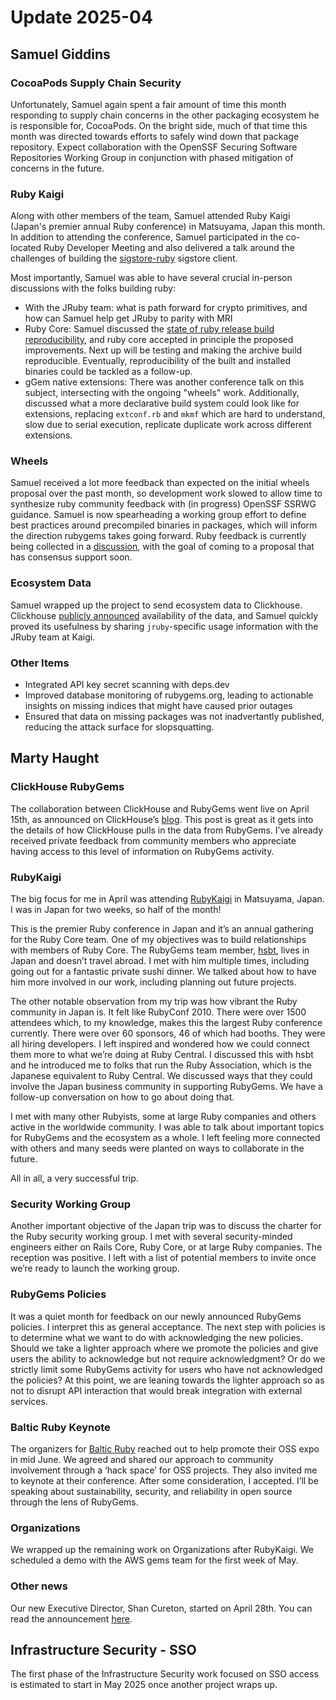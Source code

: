# Update 2025-04

## Samuel Giddins

### CocoaPods Supply Chain Security

Unfortunately, Samuel again spent a fair amount of time this month responding to supply chain concerns in the other packaging ecosystem he is responsible for, CocoaPods.
On the bright side, much of that time this month was directed towards efforts to safely wind down that package repository.
Expect collaboration with the OpenSSF Securing Software Repositories Working Group in conjunction with phased mitigation of concerns in the future.

### Ruby Kaigi

Along with other members of the team, Samuel attended Ruby Kaigi (Japan's premier annual Ruby conference) in Matsuyama, Japan this month.
In addition to attending the conference, Samuel participated in the co-located Ruby Developer Meeting and also delivered a talk around the challenges of building the [sigstore-ruby](https://github.com/sigstore/sigstore-ruby) sigstore client.

Most importantly, Samuel was able to have several crucial in-person discussions with the folks building ruby:

* With the JRuby team: what is path forward for crypto primitives, and how can Samuel help get JRuby to parity with MRI
* Ruby Core: Samuel discussed the [state of ruby release build reproducibility](https://traveling.engineer/posts/ruby-release-reproducibility/), and ruby core accepted in principle the proposed improvements. Next up will be testing and making the archive build reproducible. Eventually, reproducibility of the built and installed binaries could be tackled as a follow-up.
* gGem native extensions: There was another conference talk on this subject, intersecting with the ongoing "wheels" work. Additionally, discussed what a more declarative build system could look like for extensions, replacing `extconf.rb` and `mkmf` which are hard to understand, slow due to serial execution, replicate duplicate work across different extensions.

### Wheels

Samuel received a lot more feedback than expected on the initial wheels proposal over the past month, so development work slowed to allow time to synthesize ruby community feedback with (in progress) OpenSSF SSRWG guidance. Samuel is now spearheading a working group effort to define best practices around precompiled binaries in packages, which will inform the direction rubygems takes going forward. Ruby feedback is currently being collected in a [discussion](https://github.com/rubygems/rubygems/discussions/8645), with the goal of coming to a proposal that has consensus support soon.

### Ecosystem Data

Samuel wrapped up the project to send ecosystem data to Clickhouse. Clickhouse [publicly announced](https://clickhouse.com/blog/announcing-ruby-gem-analytics-powered-by-clickhouse) availability of the data, and Samuel quickly proved its usefulness by sharing `jruby`-specific usage information with the JRuby team at Kaigi.

### Other Items

* Integrated API key secret scanning with deps.dev
* Improved database monitoring of rubygems.org, leading to actionable insights on missing indices that might have caused prior outages
* Ensured that data on missing packages was not inadvertantly published, reducing the attack surface for slopsquatting.

## Marty Haught

### ClickHouse RubyGems
The collaboration between ClickHouse and RubyGems went live on April 15th, as announced on ClickHouse’s [blog](https://clickhouse.com/blog/announcing-ruby-gem-analytics-powered-by-clickhouse).  This post is great as it gets into the details of how ClickHouse pulls in the data from RubyGems.  I’ve already received private feedback from community members who appreciate having access to this level of information on RubyGems activity.

### RubyKaigi
The big focus for me in April was attending [RubyKaigi](https://rubykaigi.org/2025/) in Matsuyama, Japan.  I was in Japan for two weeks, so half of the month! 

This is the premier Ruby conference in Japan and it’s an annual gathering for the Ruby Core team.  One of my objectives was to build relationships with members of Ruby Core.  The RubyGems team member, [hsbt](https://github.com/hsbt), lives in Japan and doesn’t travel abroad.  I met with him multiple times, including going out for a fantastic private sushi dinner.  We talked about how to have him more involved in our work, including planning out future projects.  

The other notable observation from my trip was how vibrant the Ruby community in Japan is.  It felt like RubyConf 2010.  There were over 1500 attendees which, to my knowledge, makes this the largest Ruby conference currently.  There were over 60 sponsors, 46 of which had booths.  They were all hiring developers.  I left inspired and wondered how we could connect them more to what we’re doing at Ruby Central.  I discussed this with hsbt and he introduced me to folks that run the Ruby Association, which is the Japanese equivalent to Ruby Central.  We discussed ways that they could involve the Japan business community in supporting RubyGems.  We have a follow-up conversation on how to go about doing that.

I met with many other Rubyists, some at large Ruby companies and others active in the worldwide community.  I was able to talk about important topics for RubyGems and the ecosystem as a whole.  I left feeling more connected with others and many seeds were planted on ways to collaborate in the future.  

All in all, a very successful trip.

### Security Working Group
Another important objective of the Japan trip was to discuss the charter for the Ruby security working group.  I met with several security-minded engineers either on Rails Core, Ruby Core, or at large Ruby companies.  The reception was positive.  I left with a list of potential members to invite once we’re ready to launch the working group.

### RubyGems Policies
It was a quiet month for feedback on our newly announced RubyGems policies.  I interpret this as general acceptance.  The next step with policies is to determine what we want to do with acknowledging the new policies.  Should we take a lighter approach where we promote the policies and give users the ability to acknowledge but not require acknowledgment?  Or do we strictly limit some RubyGems activity for users who have not acknowledged the policies?  At this point, we are leaning towards the lighter approach so as not to disrupt API interaction that would break integration with external services.

### Baltic Ruby Keynote
The organizers for [Baltic Ruby](https://balticruby.org/) reached out to help promote their OSS expo in mid June.  We agreed and shared our approach to community involvement through a ‘hack space’ for OSS projects.  They also invited me to keynote at their conference. After some consideration, I accepted.  I’ll be speaking about sustainability, security, and reliability in open source through the lens of RubyGems.

### Organizations

We wrapped up the remaining work on Organizations after RubyKaigi.  We scheduled a demo with the AWS gems team for the first week of May.

### Other news

Our new Executive Director, Shan Cureton, started on April 28th. You can read the announcement [here](https://rubycentral.org/news/welcoming-ruby-centrals-new-executive-director-shan-cureton/).

## Infrastructure Security - SSO

The first phase of the Infrastructure Security work focused on SSO access is estimated to start in May 2025 once another project wraps up. 
